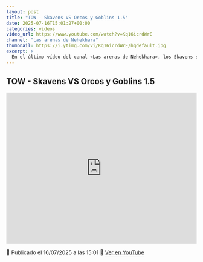 ```yaml
---
layout: post
title: "TOW - Skavens VS Orcos y Goblins 1.5"
date: 2025-07-16T15:01:27+00:00
categories: videos
video_url: https://www.youtube.com/watch?v=Kq16icrdWrE
channel: "Las arenas de Nehekhara"
thumbnail: https://i.ytimg.com/vi/Kq16icrdWrE/hqdefault.jpg
excerpt: >
  En el último vídeo del canal «Las arenas de Nehekhara», los Skavens se enfrentan a los Orcos y Goblins en una batalla que promete ser épica. Este enfrentamiento, titulado "TOW - Skavens VS Orcos y Goblins 1.5", ofrece a los aficionados de The Old World un emocionante informe de batalla donde estas dos facciones icónicas del Viejo Mundo se miden en un combate lleno de estrategia y caos. Descubre cómo se desarrolla este choque titánico y qué sorpresas nos depara el campo de batalla.
---
```


## TOW - Skavens VS Orcos y Goblins 1.5

<iframe width="100%" height="400" src="https://www.youtube.com/embed/Kq16icrdWrE" frameborder="0" allowfullscreen></iframe>

📅 Publicado el 16/07/2025 a las 15:01
🔗 [Ver en YouTube](https://www.youtube.com/watch?v=Kq16icrdWrE)
